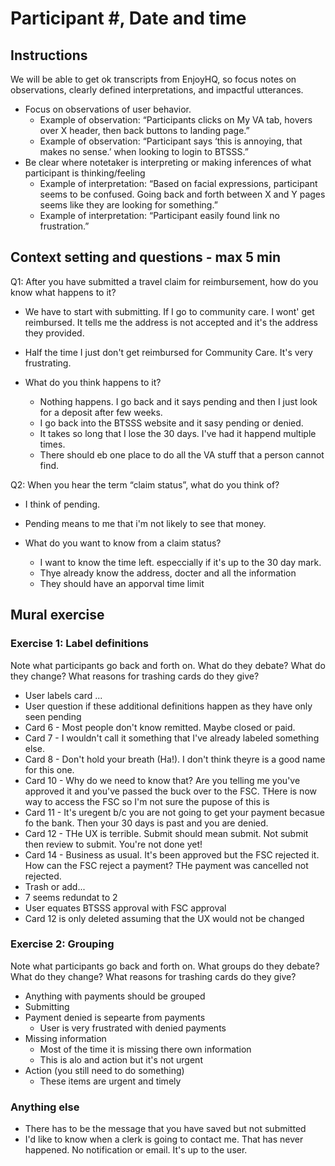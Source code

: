 # Participant #, Date and time

## **Instructions**

We will be able to get ok transcripts from EnjoyHQ, so focus notes on observations, clearly defined interpretations, and impactful utterances.


* Focus on observations of user behavior. 
    * Example of observation: “Participants clicks on My VA tab, hovers over X header, then back buttons to landing page.” 
    * Example of observation: “Participant says ‘this is annoying, that makes no sense.’ when looking to login to BTSSS.”
* Be clear where notetaker is interpreting or making inferences of what participant is thinking/feeling
    * Example of interpretation: “Based on facial expressions, participant seems to be confused.  Going back and forth between X and Y pages seems like they are looking for something.”
    * Example of interpretation: “Participant easily found link no frustration.” 


## **Context setting and questions - max 5 min**

Q1: After you have submitted a travel claim for reimbursement, how do you know what happens to it? 
* We have to start with submitting. If I go to community care. I wont' get reimbursed. It tells me the address is not accepted and it's the address they provided.
* Half the time I just don't get reimbursed for Community Care. It's very frustrating.

* What do you think happens to it?
  * Nothing happens. I go back and it says pending and then I just look for a deposit after few weeks.
  * I go back into the BTSSS website and it sasy pending or denied.
  * It takes so long that I lose the 30 days. I've had it happend multiple times.
  * There should eb one place to do all the VA stuff that a person cannot find.


Q2: When you hear the term “claim status”, what do you think of?  
  * I think of pending.
  * Pending means to me that i'm not likely to see that money.


* What do you want to know from a claim status?
  * I want to know the time left. especcially if it's up to the 30 day mark.
  * Thye already know the address, docter and all the information
  * They should have an apporval time limit


## **Mural exercise**

### Exercise 1: Label definitions 

Note what participants go back and forth on.  What do they debate? What do they change? What reasons for trashing cards do they give?
* User labels card ...
* User question if these additional definitions happen as they have only seen pending
* Card 6 - Most people don't know remitted. Maybe closed or paid.
* Card 7 - I wouldn't call it something that I've already labeled something else.
* Card 8 - Don't hold your breath (Ha!). I don't think theyre is a good name for this one.
* Card 10 - Why do we need to know that? Are you telling me you've approved it and you've passed the buck over to the FSC. THere is now way to access the FSC so I'm not sure the pupose of this is
* Card 11 - It's uregent b/c you are not going to get your payment becasue fo the bank. Then your 30 days is past and you are denied.
* Card 12 - THe UX is terrible. Submit should mean submit. Not submit then review to submit. You're not done yet!
* Card 14 - Business as usual.  It's been approved but the FSC rejected it. How can the FSC reject a payment? THe payment was cancelled not rejected.
* Trash or add...
* 7 seems redundat to 2
* User equates BTSSS approval with FSC approval
* Card 12 is only deleted assuming that the UX would not be changed 

### Exercise 2: Grouping

Note what participants go back and forth on.  What groups do they debate? What do they change? What reasons for trashing cards do they give?
* Anything with payments should be grouped
* Submitting
* Payment denied is sepearte from payments
  * User is very frustrated with denied payments
* Missing information
  * Most of the time it is missing there own information
  * This is alo and action but it's not urgent
* Action (you still need to do something)
  * These items are urgent and timely

### Anything else

* There has to be the message that you have saved but not submitted
* I'd like to know when a clerk is going to contact me. That has never happened. No notification or email. It's up to the user.
